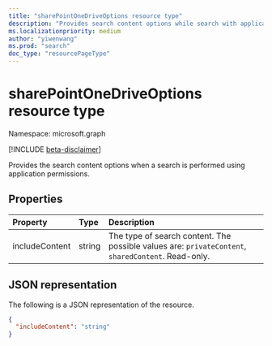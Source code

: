 ```yaml
---
title: "sharePointOneDriveOptions resource type"
description: "Provides search content options while search with application permission."
ms.localizationpriority: medium
author: "yiwenwang"
ms.prod: "search"
doc_type: "resourcePageType"
---
```


# sharePointOneDriveOptions resource type

Namespace: microsoft.graph

[!INCLUDE [beta-disclaimer](../../includes/beta-disclaimer.md)]

Provides the search content options when a search is performed using application permissions.

## Properties

| Property     | Type        | Description |
|:-------------|:------------|:------------|
|includeContent|string| The type of search content. The possible values are: `privateContent`, `sharedContent`. Read-only. |

## JSON representation

The following is a JSON representation of the resource.

<!-- {
  "blockType": "resource",
  "optionalProperties": [

  ],
  "@odata.type": "microsoft.graph.SharePointOneDriveOptions",
  "baseType": null
}-->

```json
{
  "includeContent": "string"
}
```
